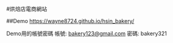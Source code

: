 #烘焙店電商網站

##Demo
https://wayne8724.github.io/hsin_bakery/

Demo用的帳號密碼
帳號: bakery123@gmail.com
密碼: bakery321

